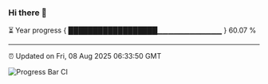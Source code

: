 ### Hi there 👋

⏳ Year progress { ██████████████████▁▁▁▁▁▁▁▁▁▁▁▁ } 60.07 %

---

⏰ Updated on Fri, 08 Aug 2025 06:33:50 GMT

![Progress Bar CI](https://github.com/liununu/liununu/workflows/Progress%20Bar%20CI/badge.svg)
